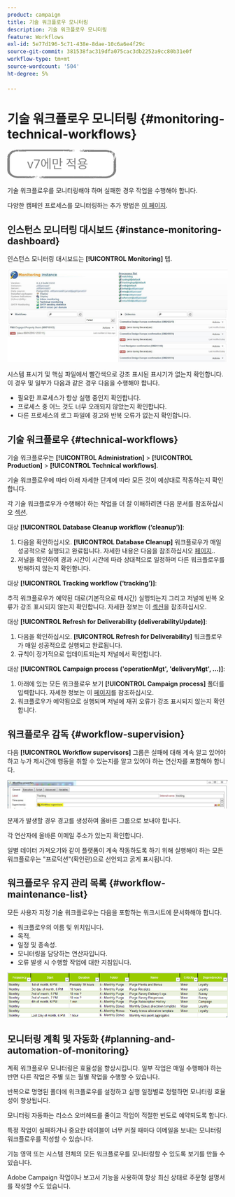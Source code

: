 ```yaml
---
product: campaign
title: 기술 워크플로우 모니터링
description: 기술 워크플로우 모니터링
feature: Workflows
exl-id: 5e77d196-5c71-438e-8dae-10c6a6e4f29c
source-git-commit: 381538fac319dfa075cac3db2252a9cc80b31e0f
workflow-type: tm+mt
source-wordcount: '504'
ht-degree: 5%

---
```


# 기술 워크플로우 모니터링 {#monitoring-technical-workflows}

![](../../assets/v7-only.svg)

기술 워크플로우를 모니터링해야 하며 실패한 경우 작업을 수행해야 합니다.

다양한 캠페인 프로세스를 모니터링하는 추가 방법은 [이 페이지](../../production/using/monitoring-guidelines.md).

## 인스턴스 모니터링 대시보드 {#instance-monitoring-dashboard}

인스턴스 모니터링 대시보드는 **[!UICONTROL Monitoring]** 탭.

![](assets/monitoring_technical_workflows1.png)

시스템 표시기 및 핵심 파일에서 빨간색으로 강조 표시된 표시기가 없는지 확인합니다. 이 경우 및 일부가 다음과 같은 경우 다음을 수행해야 합니다.

* 필요한 프로세스가 항상 실행 중인지 확인합니다.
* 프로세스 중 어느 것도 너무 오래되지 않았는지 확인합니다.
* 다른 프로세스의 로그 파일에 경고와 반복 오류가 없는지 확인합니다.

## 기술 워크플로우 {#technical-workflows}

기술 워크플로우는 **[!UICONTROL Administration]** > **[!UICONTROL Production]** > **[!UICONTROL Technical workflows]**.

기술 워크플로우에 따라 아래 자세한 단계에 따라 모든 것이 예상대로 작동하는지 확인합니다.

각 기술 워크플로우가 수행해야 하는 작업을 더 잘 이해하려면 다음 문서를 참조하십시오 [섹션](about-technical-workflows.md).

대상 **[!UICONTROL Database Cleanup workflow (‘cleanup’)]**:

1. 다음을 확인하십시오. **[!UICONTROL Database Cleanup]** 워크플로우가 매일 성공적으로 실행되고 완료됩니다. 자세한 내용은 다음을 참조하십시오 [페이지](../../production/using/database-cleanup-workflow.md)..
1. 저널을 확인하여 경과 시간이 시간에 따라 상대적으로 일정하며 다른 워크플로우를 방해하지 않는지 확인합니다.

대상 **[!UICONTROL Tracking workflow (‘tracking’)]**:

추적 워크플로우가 예약된 대로(기본적으로 매시간) 실행되는지 그리고 저널에 반복 오류가 강조 표시되지 않는지 확인합니다. 자세한 정보는 이 [섹션](delivery.md)을 참조하십시오.

대상 **[!UICONTROL Refresh for Deliverability (deliverabilityUpdate)]**:

1. 다음을 확인하십시오. **[!UICONTROL Refresh for Deliverability]** 워크플로우가 매일 성공적으로 실행되고 완료됩니다.
1. 규칙이 정기적으로 업데이트되는지 저널에서 확인합니다.

대상 **[!UICONTROL Campaign process ('operationMgt', 'deliveryMgt', ...)]**:

1. 아래에 있는 모든 워크플로우 보기 **[!UICONTROL Campaign process]** 폴더를 입력합니다. 자세한 정보는 이 [페이지](about-technical-workflows.md)를 참조하십시오.
1. 워크플로우가 예약됨으로 실행되며 저널에 재귀 오류가 강조 표시되지 않는지 확인합니다.

## 워크플로우 감독 {#workflow-supervision}

다음 **[!UICONTROL Workflow supervisors]** 그룹은 실패에 대해 계속 알고 있어야 하고 누가 제시간에 행동을 취할 수 있는지를 알고 있어야 하는 연산자를 포함해야 합니다.

![](assets/monitoring_technical_workflows3.png)

문제가 발생할 경우 경고를 생성하여 올바른 그룹으로 보내야 합니다.

각 연산자에 올바른 이메일 주소가 있는지 확인합니다.

일별 데이터 가져오기와 같이 플랫폼이 계속 작동하도록 하기 위해 실행해야 하는 모든 워크플로우는 &quot;프로덕션&quot;(확인란)으로 선언되고 굵게 표시됩니다.

## 워크플로우 유지 관리 목록 {#workflow-maintenance-list}

모든 사용자 지정 기술 워크플로우는 다음을 포함하는 워크시트에 문서화해야 합니다.

* 워크플로우의 이름 및 위치입니다.
* 목적.
* 일정 및 종속성.
* 모니터링을 담당하는 연산자입니다.
* 오류 발생 시 수행할 작업에 대한 지침입니다.

![](assets/monitoring_technical_workflows4.png)

## 모니터링 계획 및 자동화 {#planning-and-automation-of-monitoring}

계획 워크플로우 모니터링은 효율성을 향상시킵니다. 일부 작업은 매일 수행해야 하는 반면 다른 작업은 주별 또는 월별 작업을 수행할 수 있습니다.

반복으로 명명된 폴더에 워크플로우를 설정하고 실행 일정별로 정렬하면 모니터링 효율성이 향상됩니다.

모니터링 자동화는 리소스 오버헤드를 줄이고 작업이 적절한 빈도로 예약되도록 합니다.

특정 작업이 실패하거나 중요한 테이블이 너무 커질 때마다 이메일을 보내는 모니터링 워크플로우를 작성할 수 있습니다.

기능 영역 또는 시스템 전체의 모든 워크플로우를 모니터링할 수 있도록 보기를 만들 수 있습니다.

Adobe Campaign 작업이나 보고서 기능을 사용하여 항상 최신 상태로 주문형 설명서를 작성할 수도 있습니다.
